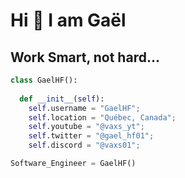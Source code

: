 # Hi 👋 I am Gaël
## Work Smart, not hard...
```py
class GaelHF():
    
  def __init__(self):
    self.username = "GaelHF";
    self.location = "Québec, Canada";
    self.youtube = "@vaxs_yt";
    self.twitter = "@gael_hf01";
    self.discord = "@vaxs01";

Software_Engineer = GaelHF()
```
